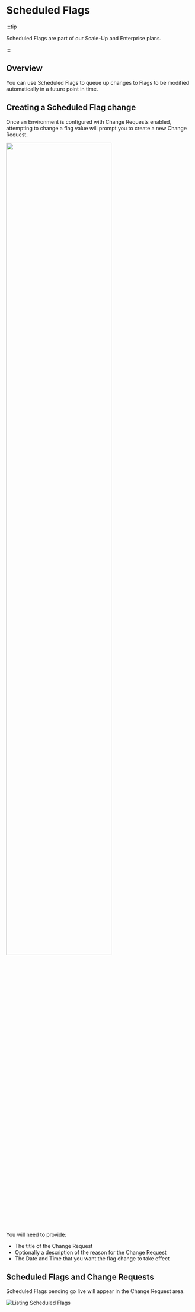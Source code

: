 # Scheduled Flags

:::tip

Scheduled Flags are part of our Scale-Up and Enterprise plans.

:::

## Overview

You can use Scheduled Flags to queue up changes to Flags to be modified automatically in a future point in time.

## Creating a Scheduled Flag change

Once an Environment is configured with Change Requests enabled, attempting to change a flag value will prompt you to
create a new Change Request.

<div style={{textAlign: 'center'}}><img width="75%" src="/img/scheduled-flag-create.png"/></div>

You will need to provide:

- The title of the Change Request
- Optionally a description of the reason for the Change Request
- The Date and Time that you want the flag change to take effect

## Scheduled Flags and Change Requests

Scheduled Flags pending go live will appear in the Change Request area.

![Listing Scheduled Flags](/img/scheduled-flag-list.png)
